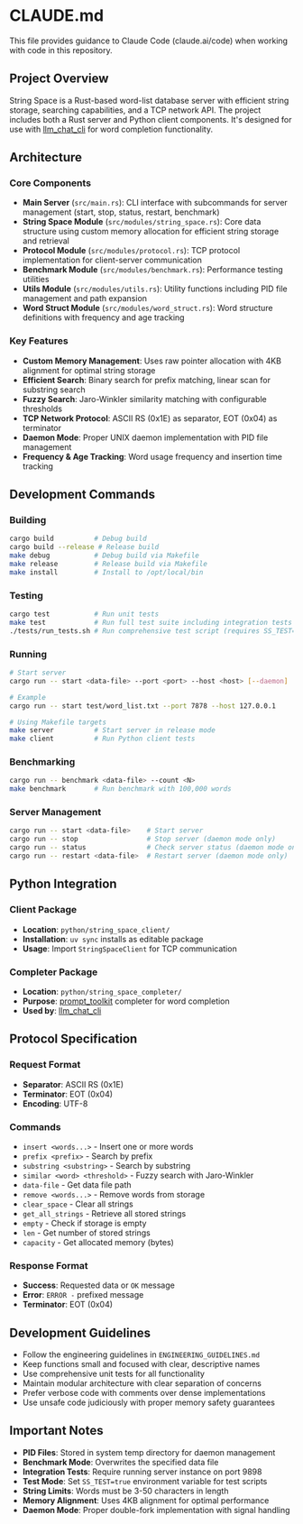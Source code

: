 # CLAUDE.md

This file provides guidance to Claude Code (claude.ai/code) when working with code in this repository.

## Project Overview

String Space is a Rust-based word-list database server with efficient string storage, searching capabilities, and a TCP network API. The project includes both a Rust server and Python client components. It's designed for use with [llm_chat_cli](https://github.com/shock/llm_chat_cli) for word completion functionality.

## Architecture

### Core Components

- **Main Server** (`src/main.rs`): CLI interface with subcommands for server management (start, stop, status, restart, benchmark)
- **String Space Module** (`src/modules/string_space.rs`): Core data structure using custom memory allocation for efficient string storage and retrieval
- **Protocol Module** (`src/modules/protocol.rs`): TCP protocol implementation for client-server communication
- **Benchmark Module** (`src/modules/benchmark.rs`): Performance testing utilities
- **Utils Module** (`src/modules/utils.rs`): Utility functions including PID file management and path expansion
- **Word Struct Module** (`src/modules/word_struct.rs`): Word structure definitions with frequency and age tracking

### Key Features

- **Custom Memory Management**: Uses raw pointer allocation with 4KB alignment for optimal string storage
- **Efficient Search**: Binary search for prefix matching, linear scan for substring search
- **Fuzzy Search**: Jaro-Winkler similarity matching with configurable thresholds
- **TCP Network Protocol**: ASCII RS (0x1E) as separator, EOT (0x04) as terminator
- **Daemon Mode**: Proper UNIX daemon implementation with PID file management
- **Frequency & Age Tracking**: Word usage frequency and insertion time tracking

## Development Commands

### Building
```bash
cargo build          # Debug build
cargo build --release # Release build
make debug           # Debug build via Makefile
make release         # Release build via Makefile
make install         # Install to /opt/local/bin
```

### Testing
```bash
cargo test           # Run unit tests
make test            # Run full test suite including integration tests
./tests/run_tests.sh # Run comprehensive test script (requires SS_TEST=true)
```

### Running
```bash
# Start server
cargo run -- start <data-file> --port <port> --host <host> [--daemon]

# Example
cargo run -- start test/word_list.txt --port 7878 --host 127.0.0.1

# Using Makefile targets
make server          # Start server in release mode
make client          # Run Python client tests
```

### Benchmarking
```bash
cargo run -- benchmark <data-file> --count <N>
make benchmark       # Run benchmark with 100,000 words
```

### Server Management
```bash
cargo run -- start <data-file>    # Start server
cargo run -- stop                 # Stop server (daemon mode only)
cargo run -- status               # Check server status (daemon mode only)
cargo run -- restart <data-file>  # Restart server (daemon mode only)
```

## Python Integration

### Client Package
- **Location**: `python/string_space_client/`
- **Installation**: `uv sync` installs as editable package
- **Usage**: Import `StringSpaceClient` for TCP communication

### Completer Package
- **Location**: `python/string_space_completer/`
- **Purpose**: [prompt_toolkit](https://github.com/prompt-toolkit/python-prompt-toolkit) completer for word completion
- **Used by**: [llm_chat_cli](https://github.com/shock/llm_chat_cli)

## Protocol Specification

### Request Format
- **Separator**: ASCII RS (0x1E)
- **Terminator**: EOT (0x04)
- **Encoding**: UTF-8

### Commands
- `insert <words...>` - Insert one or more words
- `prefix <prefix>` - Search by prefix
- `substring <substring>` - Search by substring
- `similar <word> <threshold>` - Fuzzy search with Jaro-Winkler
- `data-file` - Get data file path
- `remove <words...>` - Remove words from storage
- `clear_space` - Clear all strings
- `get_all_strings` - Retrieve all stored strings
- `empty` - Check if storage is empty
- `len` - Get number of stored strings
- `capacity` - Get allocated memory (bytes)

### Response Format
- **Success**: Requested data or `OK` message
- **Error**: `ERROR -` prefixed message
- **Terminator**: EOT (0x04)

## Development Guidelines

- Follow the engineering guidelines in `ENGINEERING_GUIDELINES.md`
- Keep functions small and focused with clear, descriptive names
- Use comprehensive unit tests for all functionality
- Maintain modular architecture with clear separation of concerns
- Prefer verbose code with comments over dense implementations
- Use unsafe code judiciously with proper memory safety guarantees

## Important Notes

- **PID Files**: Stored in system temp directory for daemon management
- **Benchmark Mode**: Overwrites the specified data file
- **Integration Tests**: Require running server instance on port 9898
- **Test Mode**: Set `SS_TEST=true` environment variable for test scripts
- **String Limits**: Words must be 3-50 characters in length
- **Memory Alignment**: Uses 4KB alignment for optimal performance
- **Daemon Mode**: Proper double-fork implementation with signal handling
